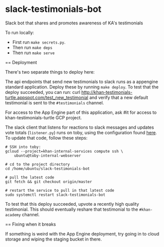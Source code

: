 # slack-testimonials-bot
Slack bot that shares and promotes awareness of KA's testimonials

To run locally:
* First run `make secrets.py`.
* Then run `make deps`
* Then run `make serve`

== Deployment

There's two separate things to deploy here:

The api endpoints that send new testimonials to slack runs as a appengine
standard application. Deploy these by running `make deploy`. To test that the
deploy succeeded, you can run:
   curl http://khan-testimonials-turtle.appspot.com/test_new_testimonial
and verify that a new default testimonial is sent to the `#testimonials`
channel.

For access to the App Engine part of this application, ask #it for access to
khan-testimonials-turtle GCP project.

The slack client that listens for reactions to slack messages and updates vote
totals (`listener.py`) runs on toby, using the configuration found
[here](https://github.com/Khan/aws-config/blob/master/toby/etc/systemd/system/slack-testimonials-bot.service).
To update that code, follow these steps:

```
# SSH into toby:
gcloud --project=khan-internal-services compute ssh \
    ubuntu@toby-internal-webserver

# cd to the project directory
cd /home/ubuntu/slack-testimonials-bot

# pull the latest code
git fetch && git checkout origin/master

# restart the service to pull in that latest code
sudo systemctl restart slack-testimonials-bot
```

To test that this deploy succeeded, upvote a recently high quality testimonial.
This should eventually reshare that testimonial to the `#khan-academy` channel.

== Fixing when it breaks

If something is weird with the App Engine deployment, try going in to cloud
storage and wiping the staging bucket in there.
